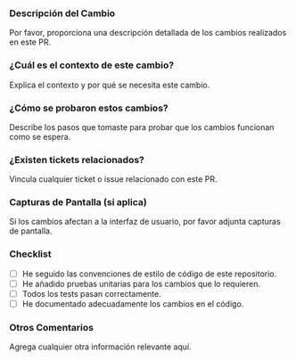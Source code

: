 ### Descripción del Cambio 
Por favor, proporciona una descripción detallada de los cambios realizados en este PR.

### ¿Cuál es el contexto de este cambio?  
Explica el contexto y por qué se necesita este cambio.

### ¿Cómo se probaron estos cambios?  
Describe los pasos que tomaste para probar que los cambios funcionan como se espera.

### ¿Existen tickets relacionados?  
Vincula cualquier ticket o issue relacionado con este PR.

### Capturas de Pantalla (si aplica)  
Si los cambios afectan a la interfaz de usuario, por favor adjunta capturas de pantalla.

### Checklist  
- [ ] He seguido las convenciones de estilo de código de este repositorio.  
- [ ] He añadido pruebas unitarias para los cambios que lo requieren.  
- [ ] Todos los tests pasan correctamente.  
- [ ] He documentado adecuadamente los cambios en el código.

### Otros Comentarios  
Agrega cualquier otra información relevante aquí.